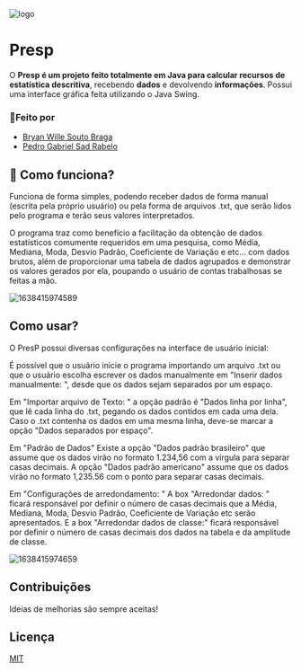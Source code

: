 ![logo](https://user-images.githubusercontent.com/84272231/180613259-b1748948-27a5-45ba-8e89-7793d08d3cce.png)

# Presp

O **Presp é um projeto feito totalmente em Java para calcular recursos de estatística descritiva**, recebendo **dados** e devolvendo **informações**. Possui uma interface gráfica feita utilizando o Java Swing.

### 👷Feito por
- [Bryan Wille Souto Braga](https://github.com/BryanWille)
- [Pedro Gabriel Sad Rabelo](https://github.com/PedroSad1)

## 🔧 Como funciona?
Funciona de forma simples, podendo receber dados de forma manual (escrita pela próprio usuário) ou pela forma de arquivos .txt, que serão lidos pelo programa e terão seus valores interpretados.

O programa traz como benefício a facilitação da obtenção de dados estatísticos comumente requeridos em uma pesquisa, como Média, Mediana, Moda, Desvio Padrão, Coeficiente de Variação e etc... com dados brutos, além de proporcionar uma tabela de dados agrupados e demonstrar os valores gerados por ela, poupando o usuário de contas trabalhosas se feitas a mão.

![1638415974589](https://user-images.githubusercontent.com/84272231/180613313-c93ffd38-d485-4d1b-8f74-20ca4a119352.png)

## Como usar?
O PresP possui diversas configurações na interface de usuário inicial:

É possível que o usuário inicie o programa importando um arquivo .txt ou que o usuário escolha escrever os dados manualmente em "Inserir dados manualmente: ", desde que os dados sejam separados por um espaço.

Em "Importar arquivo de Texto: "
a opção padrão é "Dados linha por linha", que lê cada linha do .txt, pegando os dados contidos em cada uma dela. 
Caso o .txt contenha os dados em uma mesma linha, deve-se marcar a opção "Dados separados por espaço".

Em "Padrão de Dados"
Existe a opção "Dados padrão brasileiro" que assume que os dados virão no formato 1.234,56 com a vírgula para separar casas decimais.
A opção "Dados padrão americano" assume que os dados virão no formato 1,235.56 com o ponto para separar casas decimais.

Em "Configurações de arredondamento: "
A box "Arredondar dados: " ficará responsável por definir o número de casas decimais que a Média, Mediana, Moda, Desvio Padrão, Coeficiente de Variação etc serão apresentados.
E a box "Arredondar dados de classe:" ficará responsável por definir o número de casas decimais dos dados na tabela e da amplitude de classe.

![1638415974659](https://user-images.githubusercontent.com/84272231/180613322-8e90fa5a-5691-479d-99b0-4da9fe9813e6.png)

## Contribuições
Ideias de melhorias são sempre aceitas!

## Licença
[MIT](https://choosealicense.com/licenses/mit/)
